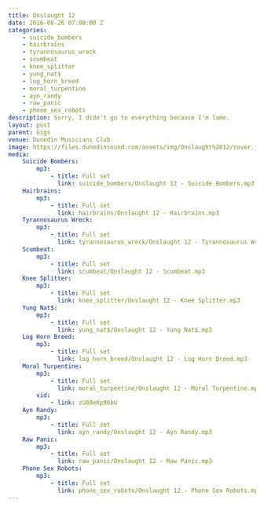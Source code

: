 ```yaml
---
title: Onslaught 12
date: 2016-08-26 07:00:00 Z
categories:
    - suicide_bombers
    - hairbrains
    - tyrannosaurus_wreck
    - scumbeat
    - knee_splitter
    - yung_nat$
    - log_horn_breed
    - moral_turpentine
    - ayn_randy
    - raw_panic
    - phone_sex_robots
description: Sorry, I didn't go to everything because I'm lame.
layout: post
parent: Gigs
venue: Dunedin Musicians Club
image: https://files.dunedinsound.com/assets/img/Onslaught%2012/cover.jpg
media:
    Suicide Bombers:
        mp3:
            - title: Full set
              link: suicide_bombers/Onslaught 12 - Suicide Bombers.mp3
    Hairbrains:
        mp3:
            - title: Full set
              link: hairbrains/Onslaught 12 - Hairbrains.mp3
    Tyrannosaurus Wreck:
        mp3:
            - title: Full set
              link: tyrannosaurus_wreck/Onslaught 12 - Tyrannosaurus Wreck.mp3
    Scumbeat:
        mp3:
            - title: Full set
              link: scumbeat/Onslaught 12 - Scumbeat.mp3
    Knee Splitter:
        mp3:
            - title: Full set
              link: knee_splitter/Onslaught 12 - Knee Splitter.mp3
    Yung Nat$:
        mp3:
            - title: Full set
              link: yung_nat$/Onslaught 12 - Yung Nat$.mp3
    Log Horn Breed:
        mp3:
            - title: Full set
              link: log_horn_breed/Onslaught 12 - Log Horn Breed.mp3
    Moral Turpentine:
        mp3:
            - title: Full set
              link: moral_turpentine/Onslaught 12 - Moral Turpentine.mp3
        vid:
            - link: zU88eKp96bU
    Ayn Randy:
        mp3:
            - title: Full set
              link: ayn_randy/Onslaught 12 - Ayn Randy.mp3
    Raw Panic:
        mp3:
            - title: Full set
              link: raw_panic/Onslaught 12 - Raw Panic.mp3
    Phone Sex Robots:
        mp3:
            - title: Full set
              link: phone_sex_robots/Onslaught 12 - Phone Sex Robots.mp3
---
```


